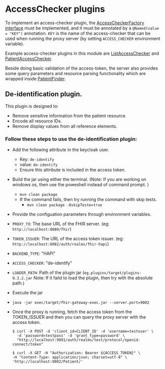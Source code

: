 # AccessChecker plugins

To implement an access-checker plugin, the
[AccessCheckerFactory interface](../server/src/main/java/com/google/fhir/gateway/interfaces/AccessCheckerFactory.java)
must be implemented, and it must be annotated by a `@Named(value = "KEY")`
annotation. `KEY` is the name of the access-checker that can be used when
running the proxy server (by setting `ACCESS_CHECKER` environment variable).

Example access-checker plugins in this module are
[ListAccessChecker](src/main/java/com/google/fhir/gateway/plugin/ListAccessChecker.java)
and
[PatientAccessChecker](src/main/java/com/google/fhir/gateway/plugin/PatientAccessChecker.java).

Beside doing basic validation of the access-token, the server also provides some
query parameters and resource parsing functionality which are wrapped inside
[PatientFinder](../server/src/main/java/com/google/fhir/gateway/interfaces/PatientFinder.java).

<!--- Add some documentation about how each access-checker works. --->


## De-identification plugin.

This plugin is designed to:
- Remove sensitive information from the patient resource.
- Encode all resource IDs.
- Remove display values from all reference elements.

### Follow these steps to use the de-identification plugin:
- Add the following attribute in the keycloak user.
  -  Key: `de-identify`
  -  value: `de-identify`
  -  Ensure this attribute is included in the access token.
-  Build the jar using either the terminal. (Note: If you are working on windows os, then use the poweshell instead of command prompt. )
    -  `mvn clean package`
    -  If the command fails, then try running the command with skip tests.
        - `mvn clean package -DskipTeste=true`
-  Provide the configuation parameters through environment variables.
  -  `PROXY_TO`: The base URL of the FHIR server. (eg: `http://localhost:8080/fhir`)
  -  `TOKEN_ISSUER`: The URL of the access token issuer. (eg: `http://localhost:8082/auth/realms/fhir-hapi`)
  -  `BACKEND_TYPE`: "HAPI"
  -  `ACCESS_CHECKER`: "de-identify"
  -  `LOADER_PATH`: Path of the plugin jar (`eg.plugins/target/plugins-0.3.2.jar` Note: If it faild to load the plugin, then try with the absolute path.)

-  Execute the jar
  - `java -jar exec/target/fhir-gateway-exec.jar --server.port=9002`
- Once the proxy is running, fetch the access token from the TOKEN_ISSUER and then you can query the proxy server with the access token.

  ```
  $ curl -X POST -d 'client_id=CLIENT_ID' -d 'username=testuser' \
    -d 'password=testpass' -d 'grant_type=password' \
    "http://localhost:9091/auth/realms/test/protocol/openid-connect/token"
  ```
  ```
  $ curl -X GET -H "Authorization: Bearer ${ACCESS_TOKEN}" \
  -H "Content-Type: application/json; charset=utf-8" \
  'http://localhost:9002/Patient/'
  ```
  

